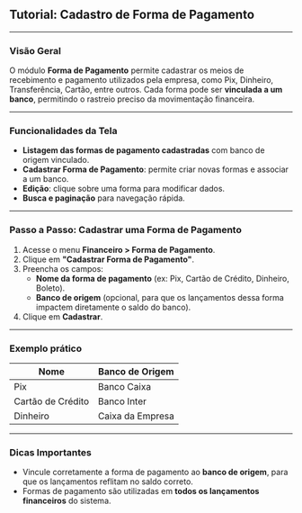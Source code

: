 ## Tutorial: Cadastro de Forma de Pagamento

---

### Visão Geral

O módulo **Forma de Pagamento** permite cadastrar os meios de recebimento e pagamento utilizados pela empresa, como Pix, Dinheiro, Transferência, Cartão, entre outros. Cada forma pode ser **vinculada a um banco**, permitindo o rastreio preciso da movimentação financeira.

---

### Funcionalidades da Tela

- **Listagem das formas de pagamento cadastradas** com banco de origem vinculado.
- **Cadastrar Forma de Pagamento**: permite criar novas formas e associar a um banco.
- **Edição**: clique sobre uma forma para modificar dados.
- **Busca e paginação** para navegação rápida.

---

### Passo a Passo: Cadastrar uma Forma de Pagamento

1. Acesse o menu **Financeiro > Forma de Pagamento**.
2. Clique em **"Cadastrar Forma de Pagamento"**.
3. Preencha os campos:
   - **Nome da forma de pagamento** (ex: Pix, Cartão de Crédito, Dinheiro, Boleto).
   - **Banco de origem** (opcional, para que os lançamentos dessa forma impactem diretamente o saldo do banco).
4. Clique em **Cadastrar**.

---

### Exemplo prático

| Nome               | Banco de Origem     |
|--------------------|---------------------|
| Pix                | Banco Caixa          |
| Cartão de Crédito  | Banco Inter         |
| Dinheiro           | Caixa da Empresa    |

---

### Dicas Importantes

- Vincule corretamente a forma de pagamento ao **banco de origem**, para que os lançamentos reflitam no saldo correto.
- Formas de pagamento são utilizadas em **todos os lançamentos financeiros** do sistema.

